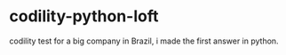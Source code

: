 # codility-python-loft
codility test for a big company in Brazil, i made the first answer in python.
